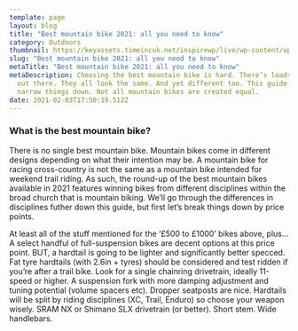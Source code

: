 ```yaml
---
template: page
layout: blog
title: "Best mountain bike 2021: all you need to know"
category: Outdoors
thumbnail: https://keyassets.timeincuk.net/inspirewp/live/wp-content/uploads/sites/11/2020/04/Vitus-Nucleus-27-VR-Mountain-Bike-Grey-2021_01-e1611243191642-630x332.jpg
slug: "Best mountain bike 2021: all you need to know"
metaTitle: "Best mountain bike 2021: all you need to know"
metaDescription: Choosing the best mountain bike is hard. There’s loads of them
  out there. They all look the same. And yet different too. This guide will
  narrow things down. Not all mountain bikes are created equal.
date: 2021-02-03T17:50:19.512Z
---
```

### What is the best mountain bike?

There is no single best mountain bike. Mountain bikes come in different designs depending on what their intention may be. A mountain bike for racing cross-country is not the same as a mountain bike intended for weekend trail riding. As such, the round-up of the best mountain bikes available in 2021 features winning bikes from different disciplines within the broad church that is mountain biking. We’ll go through the differences in disciplines futher down this guide, but first let’s break things down by price points.

At least all of the stuff mentioned for the ‘£500 to £1000’ bikes above, plus… A select handful of full-suspension bikes are decent options at this price point. BUT, a hardtail is going to be lighter and significantly better specced. Fat tyre hardtails (with 2.6in + tyres) should be considered and test ridden if you’re after a trail bike. Look for a single chainring drivetrain, ideally 11-speed or higher. A suspension fork with more damping adjustment and tuning potential (volume spacers etc). Dropper seatposts are nice. Hardtails will be split by riding disciplines (XC, Trail, Enduro) so choose your weapon wisely. SRAM NX or Shimano SLX drivetrain (or better). Short stem. Wide handlebars.